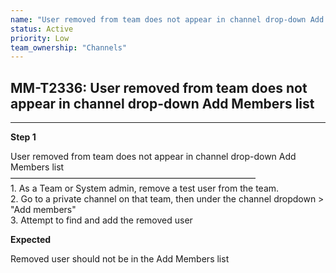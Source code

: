 ```yaml
---
name: "User removed from team does not appear in channel drop-down Add Members list"
status: Active
priority: Low
team_ownership: "Channels"
---
```


## MM-T2336: User removed from team does not appear in channel drop-down Add Members list

---

**Step 1**

User removed from team does not appear in channel drop-down Add Members list\
————————————————————————————\
1\. As a Team or System admin, remove a test user from the team.\
2\. Go to a private channel on that team, then under the channel dropdown > "Add members"\
3\. Attempt to find and add the removed user

**Expected**

Removed user should not be in the Add Members list
